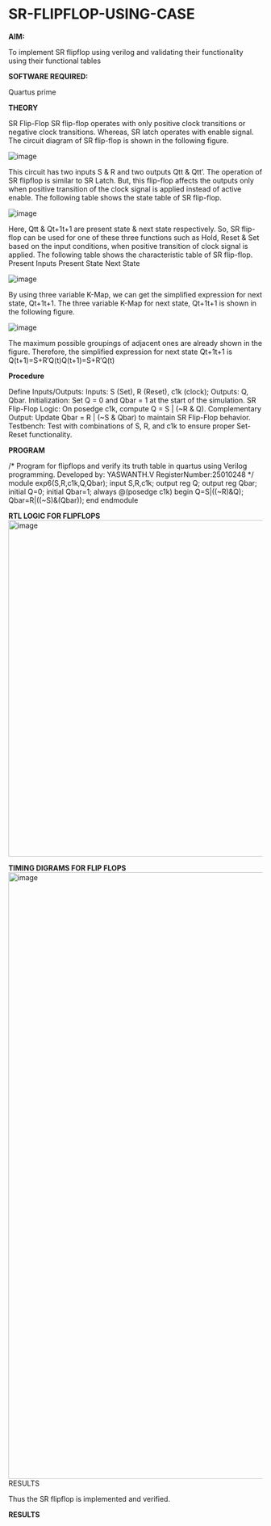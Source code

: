 # SR-FLIPFLOP-USING-CASE

**AIM:**

To implement  SR flipflop using verilog and validating their functionality using their functional tables

**SOFTWARE REQUIRED:**

Quartus prime

**THEORY**

SR Flip-Flop SR flip-flop operates with only positive clock transitions or negative clock transitions. Whereas, SR latch operates with enable signal. The circuit diagram of SR flip-flop is shown in the following figure.

![image](https://github.com/naavaneetha/SR-FLIPFLOP-USING-CASE/assets/154305477/0f710028-ad52-4d3e-9276-8714cf023a25)

 
This circuit has two inputs S & R and two outputs Qtt & Qtt’. The operation of SR flipflop is similar to SR Latch. But, this flip-flop affects the outputs only when positive transition of the clock signal is applied instead of active enable. The following table shows the state table of SR flip-flop.

![image](https://github.com/naavaneetha/SR-FLIPFLOP-USING-CASE/assets/154305477/dabfc4f4-87e3-4cbc-9472-f89ee1b5ed30)

 
Here, Qtt & Qt+1t+1 are present state & next state respectively. So, SR flip-flop can be used for one of these three functions such as Hold, Reset & Set based on the input conditions, when positive transition of clock signal is applied. The following table shows the characteristic table of SR flip-flop. Present Inputs Present State Next State

![image](https://github.com/naavaneetha/SR-FLIPFLOP-USING-CASE/assets/154305477/dd90d16c-aec5-4290-a586-e2346b1e9eb5)

 
By using three variable K-Map, we can get the simplified expression for next state, Qt+1t+1. The three variable K-Map for next state, Qt+1t+1 is shown in the following figure.

![image](https://github.com/naavaneetha/SR-FLIPFLOP-USING-CASE/assets/154305477/473efad6-d70b-4ca7-aeb7-898bbfca319f)

 
The maximum possible groupings of adjacent ones are already shown in the figure. Therefore, the simplified expression for next state Qt+1t+1 is Q(t+1)=S+R′Q(t)Q(t+1)=S+R′Q(t)

**Procedure**

Define Inputs/Outputs: Inputs: S (Set), R (Reset), c1k (clock); Outputs: Q, Qbar.
Initialization: Set Q = 0 and Qbar = 1 at the start of the simulation.
SR Flip-Flop Logic: On posedge c1k, compute Q = S | (~R & Q).
Complementary Output: Update Qbar = R | (~S & Qbar) to maintain SR Flip-Flop behavior.
Testbench: Test with combinations of S, R, and c1k to ensure proper Set-Reset functionality.

**PROGRAM**

/* Program for flipflops and verify its truth table in quartus using Verilog programming. Developed by: YASWANTH.V RegisterNumber:25010248
*/
module exp6(S,R,c1k,Q,Qbar);
input S,R,c1k;
output reg Q;
output reg Qbar;
initial Q=0;
initial Qbar=1;
always @(posedge c1k)
begin
Q=S|((~R)&Q);
Qbar=R|((~S)&(Qbar));
end
endmodule

**RTL LOGIC FOR FLIPFLOPS**
<img width="1109" height="666" alt="image" src="https://github.com/user-attachments/assets/ba4a35ce-c84d-4477-b185-f7c55b4104f3" />

**TIMING DIGRAMS FOR FLIP FLOPS**
<img width="1921" height="1201" alt="image" src="https://github.com/user-attachments/assets/7eda1d5d-716e-482f-98b6-0a51fb46fb6f" />
RESULTS

Thus the SR flipflop is implemented and verified.


**RESULTS**
